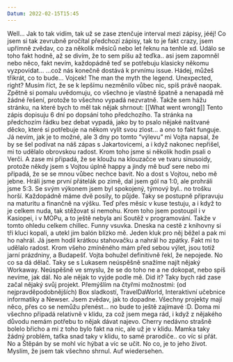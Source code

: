 ```yaml
---
Datum: 2022-02-15T15:45
---
```

Well...
Jak to tak vidím, tak už se zase ztenčuje interval mezi zápisy, jééj!
Co jsem si tak zevrubně pročítal předchozí zápisy, tak to je fakt crazy, jsem upřímně zvědav, co za několik měsíců nebo let řeknu na tenhle xd.
Událo se toho fakt hodně, až se divím, že to sem píšu až teďka.. asi jsem zapomněl nebo něco, fakt nevím, každopádně teď se potřebuju klasicky někomu vyzpovídat...
...což nás konečně dostává k prvnímu issue. Hádej, můžeš třikrát, co to bude... Vojcek! The man the myth the legend. Unexpected, right? Musím říct, že se k lepšímu nezměnilo vůbec nic, spíš právě naopak. Zpětně si pomalu uvědomuju, co všechno je vlastně špatně a nenapadá mě žádné řešení, protože to všechno vypadá nezvratně.
Takže sem hážu stránku, na které bych to měl tak nějak shrnout:
[[What went wrong]]
Tento zápis dopisuju 6 dní po dopsání toho předchozího. Ta stránka na předchozím řádku bez debat vypadá, jako by to psalo nějaké naštvané děcko, které si potřebuje na někom vylít svou zlost... a ono to fakt funguje. Já nevím, jak je to možné, ale 3 dny po tomto “výlevu” mi Vojta napsal, že by se šel podívat na náš zápas s Jakartovicemi, a i když nakonec nepřišel, mi to udělalo obrovskou radost. Krom toho jsme si několik hodin psali o Verči. A zase mi připadá, že se kloužu na klouzačce ve tvaru sinusoidy, protože někdy jsem s Vojtou úplně happy a jindy mě buď sere nebo mi připadá, že se se mnou vůbec nechce bavit.
No a dost s Vojtou, nebo mě jebne. Hráli jsme první přátelák po zimě, dal jsem gól na 1:0, ale prohráli jsme 5:3. Se svým výkonem jsem byl spokojený, týmový byl.. no trošku horší. Každopádně máme dvě posily, to půjde.
Taky se postupně připravuju na maturitu a finančně na výšku. Teď přes měsíc v kuse testuju, a i když to je celkem nuda, tak stěžovat si nemohu. Krom toho jsem postoupil i v Kasiopei, i v MOPu, a to ještě nebyla ani Soutěž v programování. Takže v tomto ohledu celkem chillec.
Funny vsuvka. Dneska na cestě z knihovny si tři kluci kopali, a utekl jim balón blízko mě. Jeden kluk pro něj běžel a pak mi ho nahrál. Já jsem hodil krátkou stahovačku a nahrál ho zpátky. Fakt mi to udělalo radost.
Krom všeho zmíněného mám před sebou výlet, jsou totiž jarní prázdniny, a Budapešť. Vojta bohužel definitivně řekl, že nepojede. No co sa dá dělač. Taky se s Lukasem neúspěšně snažíme najít nějaký Workaway. Neúspěšně ve smyslu, že se do toho ne a ne dokopat, nebo spíš nevíme, jak dál. No ale nějak to vyjde podle mě. Did it? Taky bych rád zase začal nějaký svůj projekt. Přemýšlím na čtyřmi možnostmi: (od nejpravděpodobnějších) Box sladkostí, TravelDaWorld, Interaktivní učebnice informatiky a Newser. Jsem zvědav, jak to dopadne. Všechny projekty mají něco, přes co se nemůžu přenést... no bude to ještě zajímavé :D.
Doma mi všechno připadá relativně v klidu, za což jsem mega rád, i když z nějakého důvodu nemám potřebu to nějak dávat najevo. Cherry nedávno strašně bolelo břicho a mi z toho bylo fakt na nic, ale už je v klidu. Mamka taky žádný problém, taťka snad taky v klidu, to samé prarodiče.. co víc si přát. No a Štěpán by se mohl víc hýbat a víc se učit. No co, je to jeho život.
Myslím, že jsem tak všechno shrnul. Auf wiedersehen.